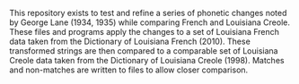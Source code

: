 This repository exists to test and refine a series of phonetic changes noted by George Lane (1934, 1935)
while comparing French and Louisiana Creole. These files and programs apply the changes to a set of
Louisiana French data taken from the Dictionary of Louisiana French (2010). These transformed strings
are then compared to a comparable set of Louisiana Creole data taken from the Dictionary of Louisiana
Creole (1998). Matches and non-matches are written to files to allow closer comparison.
